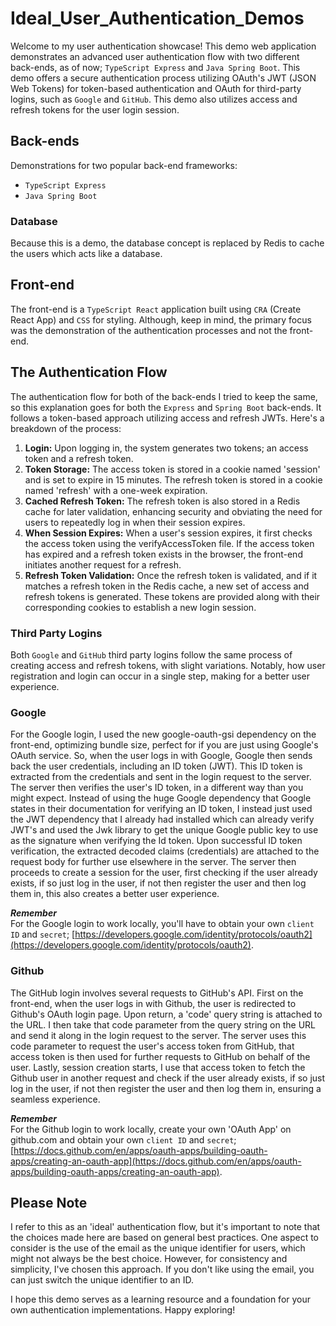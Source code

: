 # Ideal_User_Authentication_Demos

Welcome to my user authentication showcase! This demo web application demonstrates an advanced user authentication flow with two different back-ends, as of now; `TypeScript Express` and `Java Spring Boot`. This demo offers a secure authentication process utilizing OAuth's JWT (JSON Web Tokens) for token-based authentication and OAuth for third-party logins, such as `Google` and `GitHub`. This demo also utilizes access and refresh tokens for the user login session.

## Back-ends
Demonstrations for two popular back-end frameworks:
- `TypeScript Express`
- `Java Spring Boot`

### Database
Because this is a demo, the database concept is replaced by Redis to cache the users which acts like a database.

## Front-end
The front-end is a `TypeScript React` application built using `CRA` (Create React App) and `CSS` for styling. Although, keep in mind, the primary focus was the demonstration of the authentication processes and not the front-end.

## The Authentication Flow
The authentication flow for both of the back-ends I tried to keep the same, so this explanation goes for both the `Express` and `Spring Boot` back-ends. It follows a token-based approach utilizing access and refresh JWTs. Here's a breakdown of the process:

1. **Login:** Upon logging in, the system generates two tokens; an access token and a refresh token.
2. **Token Storage:** The access token is stored in a cookie named 'session' and is set to expire in 15 minutes. The refresh token is stored in a cookie named 'refresh' with a one-week expiration.
3. **Cached Refresh Token:** The refresh token is also stored in a Redis cache for later validation, enhancing security and obviating the need for users to repeatedly log in when their session expires.
4. **When Session Expires:** When a user's session expires, it first checks the access token using the verifyAccessToken file. If the access token has expired and a refresh token exists in the browser, the front-end initiates another request for a refresh.
5. **Refresh Token Validation:** Once the refresh token is validated, and if it matches a refresh token in the Redis cache, a new set of access and refresh tokens is generated. These tokens are provided along with their corresponding cookies to establish a new login session.

### Third Party Logins
Both `Google` and `GitHub` third party logins follow the same process of creating access and refresh tokens, with slight variations. Notably, how user registration and login can occur in a single step, making for a better user experience.

### Google
For the Google login, I used the new google-oauth-gsi dependency on the front-end, optimizing bundle size, perfect for if you are just using Google's OAuth service. So, when the user logs in with Google, Google then sends back the user credentials, including an ID token (JWT). This ID token is extracted from the credentials and sent in the login request to the server. The server then verifies the user's ID token, in a different way than you might expect. Instead of using the huge Google dependency that Google states in their documentation for verifying an ID token, I instead just used the JWT dependency that I already had installed which can already verify JWT's and used the Jwk library to get the unique Google public key to use as the signature when verifying the Id token. Upon successful ID token verification, the extracted decoded claims (credentials) are attached to the request body for further use elsewhere in the server. The server then proceeds to create a session for the user, first checking if the user already exists, if so just log in the user, if not then register the user and then log them in, this also creates a better user experience.

_**Remember**_<br />
For the Google login to work locally, you'll have to obtain your own `client ID` and `secret`; [https://developers.google.com/identity/protocols/oauth2](https://developers.google.com/identity/protocols/oauth2).

### Github
The GitHub login involves several requests to GitHub's API. First on the front-end, when the user logs in with Github, the user is redirected to Github's OAuth login page. Upon return, a 'code' query string is attached to the URL. I then take that code parameter from the query string on the URL and send it along in the login request to the server. The server uses this code parameter to request the user's access token from GitHub, that access token is then used for further requests to GitHub on behalf of the user. Lastly, session creation starts, I use that access token to fetch the Github user in another request and check if the user already exists, if so just log in the user, if not then register the user and then log them in, ensuring a seamless experience.

_**Remember**_<br />
For the Github login to work locally, create your own 'OAuth App' on github.com and obtain your own `client ID` and `secret`; [https://docs.github.com/en/apps/oauth-apps/building-oauth-apps/creating-an-oauth-app](https://docs.github.com/en/apps/oauth-apps/building-oauth-apps/creating-an-oauth-app).

## Please Note
I refer to this as an 'ideal' authentication flow, but it's important to note that the choices made here are based on general best practices. One aspect to consider is the use of the email as the unique identifier for users, which might not always be the best choice. However, for consistency and simplicity, I've chosen this approach. If you don't like using the email, you can just switch the unique identifier to an ID.

I hope this demo serves as a learning resource and a foundation for your own authentication implementations. Happy exploring!
